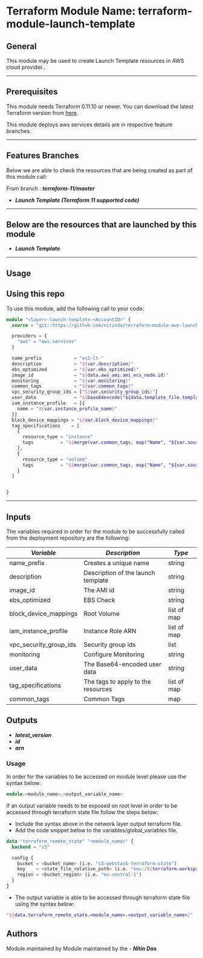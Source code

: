 # Terraform Module Name: terraform-module-launch-template


## General

This module may be used to create Launch Template resources in AWS cloud provider..

---


## Prerequisites

This module needs Terraform 0.11.10 or newer.
You can download the latest Terraform version from [here](https://www.terraform.io/downloads.html).

This module deploys aws services details are in respective feature branches.

---

## Features Branches

Below we are able to check the resources that are being created as part of this module call:

From branch : **_terraform-11/master_**

* **_Launch Template (Terraform 11 supported code)_**


---

## Below are the resources that are launched by this module

* **_Launch Template_**


---

## Usage

## Using this repo

To use this module, add the following call to your code:

```tf
module "<layer>-launch-template-<AccountID>" {
  source = "git::https://github.com/nitinda/terraform-module-aws-launch-template.git?ref=master"

  providers = {
    "aws" = "aws.services"
  }

  name_prefix            = "ec2-lt-"
  description            = "${var.description}"
  ebs_optimized          = "${var.ebs_optimized}"
  image_id               = "${data.aws_ami.ami_ecs_node.id}"
  monitoring             = "${var.monitoring}"
  common_tags            = "${var.common_tags}"
  vpc_security_group_ids = ["${var.security_group_ids}"]
  user_data              = "${base64encode("${data.template_file.template_data.rendered}")}"
  iam_instance_profile   = [{
    name = "${var.instance_profile_name}"
  }]
  block_device_mappings = "${var.block_device_mappings}"
  tag_specifications    = [
    {
      resource_type = "instance"
      tags          = "${merge(var.common_tags, map("Name", "${var.source_market_name}-container-services-ecs-shared-services-node-ec2",))}"
    },
    {
      resource_type = "volume"
      tags          = "${merge(var.common_tags, map("Name", "${var.source_market_name}-container-services-ecs-shared-services-node-volume",))}"
    }
  ]


}
```

---



## Inputs

The variables required in order for the module to be successfully called from the deployment repository are the following:


|         **_Variable_**          |        **_Description_**            |   **_Type_**   |
|---------------------------------|-------------------------------------|----------------|
| name_prefix                     | Creates a unique name               | string         |
| description                     | Description of the launch template  | string         |
| image_id                        | The AMI id                          | string         |
| ebs_optimized                   | EBS Check                           | string         |
| block_device_mappings           | Root Volume                         | list of map    |
| iam_instance_profile            | Instance Role ARN                   | list of map    |
| vpc_security_group_ids          | Security group ids                  | list           |
| monitoring                      | Configure Monitoring                | string         |
| user_data                       | The Base64-encoded user data        | string         |
| tag_specifications              | The tags to apply to the resources  | list of map    |
| common_tags                     | Common Tags                         | map            |





## Outputs

* **_latest\_version_**
* **_id_**
* **_arn_**




### Usage
In order for the variables to be accessed on module level please use the syntax below:

```tf
module.<module_name>.<output_variable_name>
```

If an output variable needs to be exposed on root level in order to be accessed through terraform state file follow the steps below:

- Include the syntax above in the network layer output terraform file.
- Add the code snippet below to the variables/global_variables file.

```tf
data "terraform_remote_state" "<module_name>" {
  backend = "s3"

  config {
    bucket = <bucket_name> (i.e. "s3-webstack-terraform-state")
    key    = <state_file_relative_path> (i.e. "env:/${terraform.workspace}/4_Networking/terraform.tfstate")
    region = <bucket_region> (i.e. "eu-central-1")
  }
}
```

- The output variable is able to be accessed through terraform state file using the syntax below:

```tf
"${data.terraform_remote_state.<module_name>.<output_variable_name>}"
```

## Authors
Module maintained by Module maintained by the - **_Nitin Das_**
